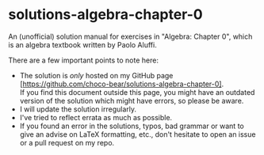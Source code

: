 # solutions-algebra-chapter-0
An (unofficial) solution manual for exercises in "Algebra: Chapter 0", which is an algebra textbook written by Paolo Aluffi.

There are a few important points to note here:
+ The solution is *only* hosted on my GitHub page [https://github.com/choco-bear/solutions-algebra-chapter-0].  
   If you find this document outside this page, you might have an outdated version of the solution which might have errors, so please be aware.
+ I will update the solution irregularly.
+ I've tried to reflect errata as much as possible.
+ If you found an error in the solutions, typos, bad grammar or want to give an advise on LaTeX formatting, etc., don't hesitate to open an issue or a pull request on my repo.

[https://github.com/choco-bear/solutions-algebra-chapter-0]: https://github.com/choco-bear/solutions-algebra-chapter-0
